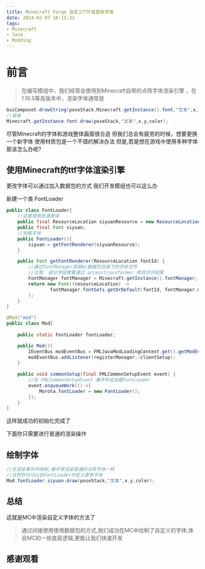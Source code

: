 ```yaml
---
title: Minecraft Forge 自定义TTF或其他字体
date: 2024-02-07 16:11:32
tags:
- Minecraft
- Java
- Modding
---
```

# 前言
>在编写模组中，我们经常会使用到Minecraft自带的点阵字体渲染引擎 ，在1.16.5等高版本中，渲染字体通常是
```java
GuiComponet.drawString(poseStack,Minecraft.getInstance().font,"文本",x,y,color)
//或者
Minecraft.getInstance.font.draw(poseStack,"文本",x,y,color);
```
尽管Minecraft的字体和游戏整体画面很合适
但我们总会有疲劳的时候，想要更换一个新字体
使用材质包是一个不错的解决办法
但是,若是想在游戏中使用多种字体那该怎么办呢?

## 使用Minecraft的ttf字体渲染引擎

更改字体可以通过加入数据包的方式
我们开发模组也可以这么办

新建一个类 FontLoader

```java
public class FontLoader{
    //这里使用思源黑体
    public final ResourceLocation siyuanResource = new ResourceLocation("siyuan");
    public final Font siyuan;
    //加载字体
    public FontLoader(){
        siyuan = getFontRenderer(siyuanResource);
    }

    public Font getFontRenderer(ResourceLocation fontId) {
        //通过fontManager获取mc数据包目录下的字体文件
        //注意: 部分字段需要通过 accesstransformer 修改访问权限
        FontManager fontManager = Minecraft.getInstance().fontManager;
        return new Font((resourceLocation) ->
                fontManager.fontSets.getOrDefault(fontId, fontManager.missingFontSet)
        );
    }
}
```

```java
@Mod("mod")
public class Mod{
    
    public static FontLoader fontLoader;

    public Mod(){
        IEventBus modEventBus = FMLJavaModLoadingContext.get().getModEventBus();
        modEventBus.addListener(registerManager::clientSetup);
    }
   
    public void commonSetup(final FMLCommonSetupEvent event) {
        //在 FMLCommonSetupEvent 事件中去加载FontLoader
        event.enqueueWork(()->{
            Morota.fontLoader = new FontLoader();
        });
    }
}
```

这样就成功的初始化完成了

下面你只需要进行普通的渲染操作

## 绘制字体
```java
//在渲染事件中绘制,像平常渲染普通的点阵字体一样
//当然你也可以在FontLoader中定义更多字体
Mod.fontLoader.siyuan.draw(poseStack,"文本",x,y,color);
```

## 总结
这就是MC中渲染自定义字体的方法了
>通过间接使用使用数据包的方式,我们成功在MC中绘制了自定义的字体,体会MC的一些底层逻辑,更能让我们快速开发
## 感谢观看